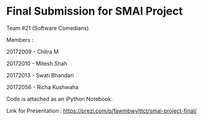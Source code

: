 # Final Submission for SMAI Project


Team #21 (Software Comedians)

Members : 

20172009       - Chitra M

20172010       - Mitesh Shah

20172013       - Swati Bhandari 

20172056       - Richa Kushwaha


Code is attached as an iPython Notebook.

Link for Presentation : https://prezi.com/p/fawmbwylttct/smai-project-final/
